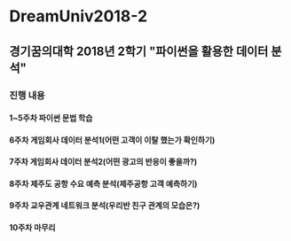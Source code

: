 # DreamUniv2018-2
## 경기꿈의대학 2018년 2학기 "파이썬을 활용한 데이터 분석"

### 진행 내용
#### 1~5주차 파이썬 문법 학습
#### 6주차 게임회사 데이터 분석1(어떤 고객이 이탈 했는가 확인하기)
#### 7주차 게임회사 데이터 분석2(어떤 광고의 반응이 좋을까?)
#### 8주차 제주도 공항 수요 예측 분석(제주공항 고객 예측하기)
#### 9주차 교우관계 네트워크 분석(우리반 친구 관계의 모습은?)
#### 10주차 마무리
